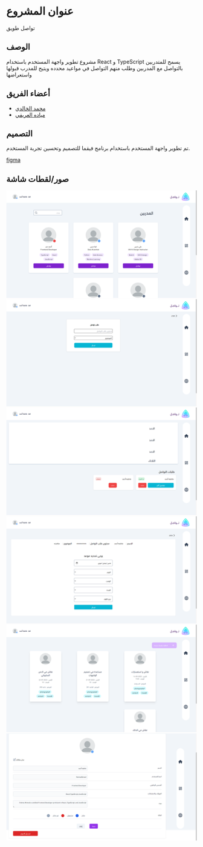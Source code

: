# عنوان المشروع
تواصل طويق

## الوصف
مشروع تطوير واجهة المستخدم باستخدام React و TypeScript
يسمح للمتدربين بالتواصل مع المدربين وطلب منهم التواصل في مواعيد محدده ويتيح للمدرب قبولها واستعراضها

## أعضاء الفريق

- [محمد الخالدي](https://github.com/xMjhh5)
- [مياده العريفي](https://github.com/MayadahAA)

## التصميم

تم تطوير واجهة المستخدم باستخدام برنامج فيقما للتصميم وتحسين تجربة المستخدم.


[figma](https://www.figma.com/file/oxCU08AV5OQlnPKIEH5cgw/Conact-Twaiq?type=design&node-id=261%3A50&mode=design&t=JHyHvyauljxkPK2Q-1)


<!-- ## روابط النشر

يمكنك العثور على النسخة المنشورة من هذا المشروع على Netlify عبر الرابط التالي:
[رابط النشر على Netlify](https://example-project.netlify.app/) -->

## صور/لقطات شاشة

![صورة 2](screenshots/لقطة%20شاشة%202023-09-14%20081406.png)
![صورة 2](screenshots/لقطة%20شاشة%202023-09-14%20084435.png)
![صورة 2](screenshots/لقطة%20شاشة%202023-09-14%20094100.png)
![صورة 2](screenshots/لقطة%20شاشة%202023-09-14%20094105.png)
![صورة 2](screenshots/لقطة%20شاشة%202023-09-14%20094118.png)
![صورة 2](screenshots/لقطة%20شاشة%202023-09-14%20094320.png)
